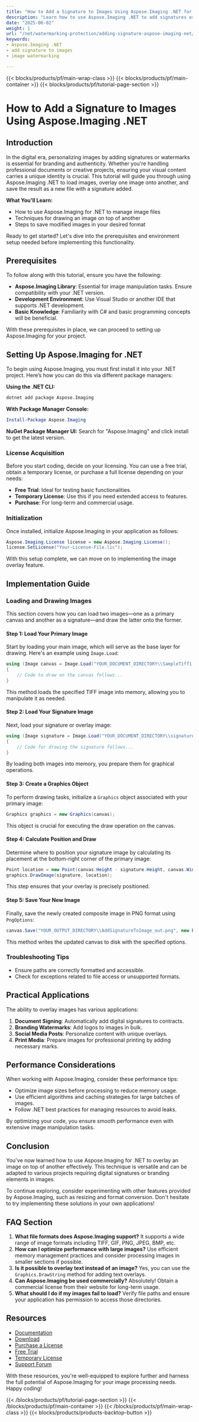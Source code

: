```yaml
---
title: "How to Add a Signature to Images Using Aspose.Imaging .NET for Watermarking and Protection"
description: "Learn how to use Aspose.Imaging .NET to add signatures or watermarks to images, perfect for branding and authentication in your digital projects."
date: "2025-06-02"
weight: 1
url: "/net/watermarking-protection/adding-signature-aspose-imaging-net/"
keywords:
- Aspose.Imaging .NET
- add signature to images
- image watermarking

---
```


{{< blocks/products/pf/main-wrap-class >}}
{{< blocks/products/pf/main-container >}}
{{< blocks/products/pf/tutorial-page-section >}}
# How to Add a Signature to Images Using Aspose.Imaging .NET

## Introduction

In the digital era, personalizing images by adding signatures or watermarks is essential for branding and authenticity. Whether you're handling professional documents or creative projects, ensuring your visual content carries a unique identity is crucial. This tutorial will guide you through using Aspose.Imaging .NET to load images, overlay one image onto another, and save the result as a new file with a signature added.

**What You'll Learn:**
- How to use Aspose.Imaging for .NET to manage image files
- Techniques for drawing an image on top of another
- Steps to save modified images in your desired format

Ready to get started? Let's dive into the prerequisites and environment setup needed before implementing this functionality.

## Prerequisites

To follow along with this tutorial, ensure you have the following:
- **Aspose.Imaging Library**: Essential for image manipulation tasks. Ensure compatibility with your .NET version.
- **Development Environment**: Use Visual Studio or another IDE that supports .NET development.
- **Basic Knowledge**: Familiarity with C# and basic programming concepts will be beneficial.

With these prerequisites in place, we can proceed to setting up Aspose.Imaging for your project.

## Setting Up Aspose.Imaging for .NET

To begin using Aspose.Imaging, you must first install it into your .NET project. Here’s how you can do this via different package managers:

**Using the .NET CLI:**
```bash
dotnet add package Aspose.Imaging
```

**With Package Manager Console:**
```powershell
Install-Package Aspose.Imaging
```

**NuGet Package Manager UI:**
Search for "Aspose.Imaging" and click install to get the latest version.

### License Acquisition

Before you start coding, decide on your licensing. You can use a free trial, obtain a temporary license, or purchase a full license depending on your needs:
- **Free Trial**: Ideal for testing basic functionalities.
- **Temporary License**: Use this if you need extended access to features.
- **Purchase**: For long-term and commercial usage.

### Initialization

Once installed, initialize Aspose.Imaging in your application as follows:
```csharp
Aspose.Imaging.License license = new Aspose.Imaging.License();
license.SetLicense("Your-License-File.lic");
```

With this setup complete, we can move on to implementing the image overlay feature.

## Implementation Guide

### Loading and Drawing Images

This section covers how you can load two images—one as a primary canvas and another as a signature—and draw the latter onto the former.

#### Step 1: Load Your Primary Image
Start by loading your main image, which will serve as the base layer for drawing. Here's an example using `Image.Load`:
```csharp
using (Image canvas = Image.Load("YOUR_DOCUMENT_DIRECTORY\\SampleTiff1.tiff"))
{
    // Code to draw on the canvas follows...
}
```
This method loads the specified TIFF image into memory, allowing you to manipulate it as needed.

#### Step 2: Load Your Signature Image
Next, load your signature or overlay image:
```csharp
using (Image signature = Image.Load("YOUR_DOCUMENT_DIRECTORY\\signature.gif"))
{
    // Code for drawing the signature follows...
}
```
By loading both images into memory, you prepare them for graphical operations.

#### Step 3: Create a Graphics Object
To perform drawing tasks, initialize a `Graphics` object associated with your primary image:
```csharp
Graphics graphics = new Graphics(canvas);
```
This object is crucial for executing the draw operation on the canvas.

#### Step 4: Calculate Position and Draw
Determine where to position your signature image by calculating its placement at the bottom-right corner of the primary image:
```csharp
Point location = new Point(canvas.Height - signature.Height, canvas.Width - signature.Width);
graphics.DrawImage(signature, location);
```
This step ensures that your overlay is precisely positioned.

#### Step 5: Save Your New Image
Finally, save the newly created composite image in PNG format using `PngOptions`:
```csharp
canvas.Save("YOUR_OUTPUT_DIRECTORY\\AddSignatureToImage_out.png", new PngOptions());
```
This method writes the updated canvas to disk with the specified options.

### Troubleshooting Tips
- Ensure paths are correctly formatted and accessible.
- Check for exceptions related to file access or unsupported formats.

## Practical Applications

The ability to overlay images has various applications:
1. **Document Signing**: Automatically add digital signatures to contracts.
2. **Branding Watermarks**: Add logos to images in bulk.
3. **Social Media Posts**: Personalize content with unique overlays.
4. **Print Media**: Prepare images for professional printing by adding necessary marks.

## Performance Considerations

When working with Aspose.Imaging, consider these performance tips:
- Optimize image sizes before processing to reduce memory usage.
- Use efficient algorithms and caching strategies for large batches of images.
- Follow .NET best practices for managing resources to avoid leaks.

By optimizing your code, you ensure smooth performance even with extensive image manipulation tasks.

## Conclusion

You've now learned how to use Aspose.Imaging for .NET to overlay an image on top of another effectively. This technique is versatile and can be adapted to various projects requiring digital signatures or branding elements in images.

To continue exploring, consider experimenting with other features provided by Aspose.Imaging, such as resizing and format conversion. Don't hesitate to try implementing these solutions in your own applications!

## FAQ Section

1. **What file formats does Aspose.Imaging support?** 
   It supports a wide range of image formats including TIFF, GIF, PNG, JPEG, BMP, etc.
2. **How can I optimize performance with large images?**
   Use efficient memory management practices and consider processing images in smaller sections if possible.
3. **Is it possible to overlay text instead of an image?**
   Yes, you can use the `Graphics.DrawString` method for adding text overlays.
4. **Can Aspose.Imaging be used commercially?**
   Absolutely! Obtain a commercial license from their website for long-term usage.
5. **What should I do if my images fail to load?**
   Verify file paths and ensure your application has permission to access those directories.

## Resources
- [Documentation](https://reference.aspose.com/imaging/net/)
- [Download](https://releases.aspose.com/imaging/net/)
- [Purchase a License](https://purchase.aspose.com/buy)
- [Free Trial](https://releases.aspose.com/imaging/net/)
- [Temporary License](https://purchase.aspose.com/temporary-license/)
- [Support Forum](https://forum.aspose.com/c/imaging/10)

With these resources, you're well-equipped to explore further and harness the full potential of Aspose.Imaging for your image processing needs. Happy coding!

{{< /blocks/products/pf/tutorial-page-section >}}
{{< /blocks/products/pf/main-container >}}
{{< /blocks/products/pf/main-wrap-class >}}
{{< blocks/products/products-backtop-button >}}